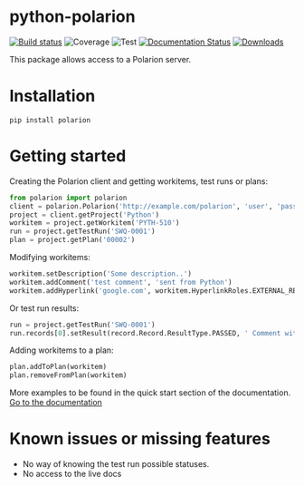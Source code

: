 # python-polarion
[![Build status](https://dev.azure.com/jraemaekers/Python%20Polarion/_apis/build/status/Python-Polarion%20branch)](https://dev.azure.com/jraemaekers/Python%20Polarion/_build/latest?definitionId=2)
![Coverage](https://img.shields.io/azure-devops/coverage/jraemaekers/Python%20Polarion/2)
![Test](https://img.shields.io/azure-devops/tests/jraemaekers/Python%20Polarion/2)
[![Documentation Status](https://readthedocs.org/projects/python-polarion/badge/?version=latest)](https://python-polarion.readthedocs.io/en/latest/?badge=latest)
[![Downloads](https://pepy.tech/badge/polarion)](https://pepy.tech/project/polarion)



This package allows access to a Polarion server.

# Installation

```
pip install polarion
```

# Getting started

Creating the Polarion client and getting workitems, test runs or plans:

```python
from polarion import polarion
client = polarion.Polarion('http://example.com/polarion', 'user', 'password')
project = client.getProject('Python')
workitem = project.getWorkitem('PYTH-510')
run = project.getTestRun('SWQ-0001')
plan = project.getPlan('00002')
```

Modifying workitems:

```python
workitem.setDescription('Some description..')
workitem.addComment('test comment', 'sent from Python')
workitem.addHyperlink('google.com', workitem.HyperlinkRoles.EXTERNAL_REF)
```

Or test run results:
```python
run = project.getTestRun('SWQ-0001')
run.records[0].setResult(record.Record.ResultType.PASSED, ' Comment with test result')
```

Adding workitems to a plan:
```python
plan.addToPlan(workitem)
plan.removeFromPlan(workitem)
```


More examples to be found in the quick start section of the documentation.
[Go to the documentation](https://python-polarion.readthedocs.io/)

# Known issues or missing features
- No way of knowing the test run possible statuses.
- No access to the live docs


